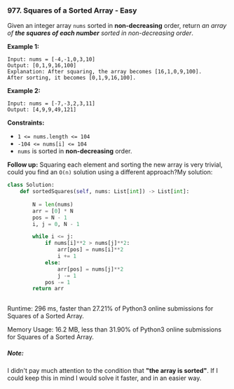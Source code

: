 ### 977. Squares of a Sorted Array - Easy

Given an integer array `nums` sorted in **non-decreasing** order, return *an array of **the squares of each number** sorted in non-decreasing order*.

 

**Example 1:**

```
Input: nums = [-4,-1,0,3,10]
Output: [0,1,9,16,100]
Explanation: After squaring, the array becomes [16,1,0,9,100].
After sorting, it becomes [0,1,9,16,100].
```

**Example 2:**

```
Input: nums = [-7,-3,2,3,11]
Output: [4,9,9,49,121]
```

 

**Constraints:**

- `1 <= nums.length <= 104`
- `-104 <= nums[i] <= 104`
- `nums` is sorted in **non-decreasing** order.

 

**Follow up:** Squaring each element and sorting the new array is very trivial, could you find an `O(n)` solution using a different approach?My solution:

```python
class Solution:
    def sortedSquares(self, nums: List[int]) -> List[int]:
        
        N = len(nums)
        arr = [0] * N
        pos = N - 1
        i, j = 0, N - 1

        while i <= j:
            if nums[i]**2 > nums[j]**2:
                arr[pos] = nums[i]**2
                i += 1
            else:
                arr[pos] = nums[j]**2
                j -= 1
            pos -= 1
        return arr
    
```



Runtime: 296 ms, faster than 27.21% of Python3 online submissions for Squares of a Sorted Array.

Memory Usage: 16.2 MB, less than 31.90% of Python3 online submissions for Squares of a Sorted Array.



##### Note:

I didn't pay much attention to the condition that **"the array is sorted"**. If I could keep this in mind I would solve it faster, and in an easier way. 



